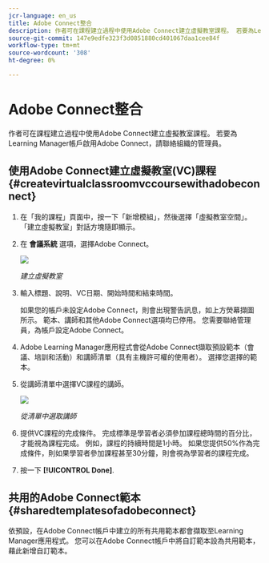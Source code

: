 ```yaml
---
jcr-language: en_us
title: Adobe Connect整合
description: 作者可在課程建立過程中使用Adobe Connect建立虛擬教室課程。 若要為Learning Manager帳戶啟用Adobe Connect，請聯絡組織的管理員。
source-git-commit: 147e9edfe323f3d0851880cd401067daa1cee84f
workflow-type: tm+mt
source-wordcount: '308'
ht-degree: 0%

---
```




# Adobe Connect整合

作者可在課程建立過程中使用Adobe Connect建立虛擬教室課程。 若要為Learning Manager帳戶啟用Adobe Connect，請聯絡組織的管理員。

## 使用Adobe Connect建立虛擬教室(VC)課程 {#createvirtualclassroomvccoursewithadobeconnect}

1. 在「我的課程」頁面中，按一下「新增模組」，然後選擇「虛擬教室空間」。 「建立虛擬教室」對話方塊隨即顯示。
1. 在 **會議系統** 選項，選擇Adobe Connect。

   ![](assets/create-vc-author.png)

   *建立虛擬教室*

1. 輸入標題、說明、VC日期、開始時間和結束時間。

   如果您的帳戶未設定Adobe Connect，則會出現警告訊息，如上方熒幕擷圖所示。 範本、講師和其他Adobe Connect選項均已停用。 您需要聯絡管理員，為帳戶設定Adobe Connect。

1. Adobe Learning Manager應用程式會從Adobe Connect擷取預設範本（會議、培訓和活動）和講師清單（具有主機許可權的使用者）。 選擇您選擇的範本。
1. 從講師清單中選擇VC課程的講師。

   ![](assets/instructors-list-author.png)

   *從清單中選取講師*

1. 提供VC課程的完成條件。 完成標準是學習者必須參加課程總時間的百分比，才能視為課程完成。 例如，課程的持續時間是1小時。 如果您提供50%作為完成條件，則如果學習者參加課程甚至30分鐘，則會視為學習者的課程完成。
1. 按一下 **[!UICONTROL Done]**.

## 共用的Adobe Connect範本 {#sharedtemplatesofadobeconnect}

依預設，在Adobe Connect帳戶中建立的所有共用範本都會擷取至Learning Manager應用程式。 您可以在Adobe Connect帳戶中將自訂範本設為共用範本，藉此新增自訂範本。
